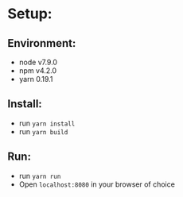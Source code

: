 # Setup: 
## Environment:
 - node v7.9.0
 - npm v4.2.0
 - yarn 0.19.1

## Install:
 - run `yarn install`
 - run `yarn build`

## Run:
 - run `yarn run`
 - Open `localhost:8080` in your browser of choice 
